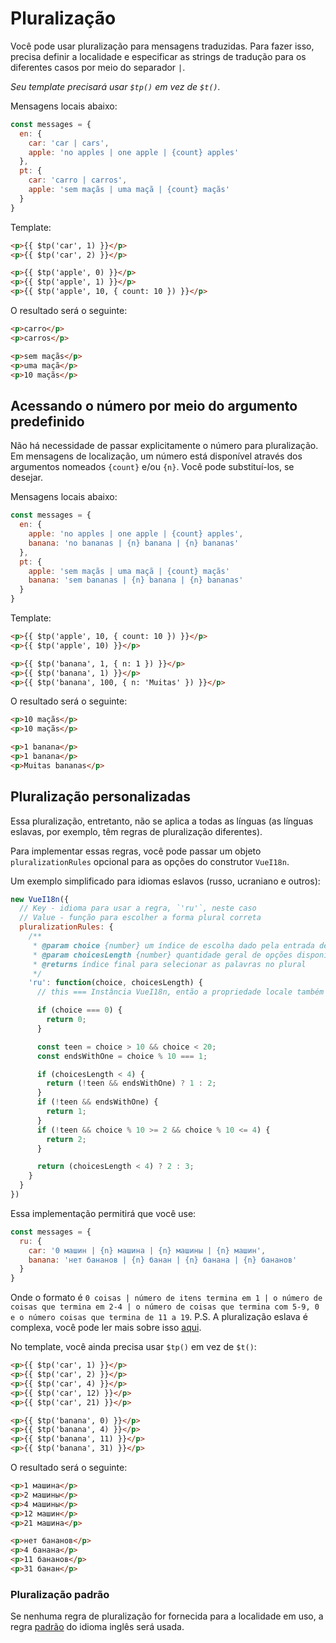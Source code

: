 # Pluralização

Você pode usar pluralização para mensagens traduzidas. Para fazer isso, precisa definir a localidade e especificar as strings de tradução para os diferentes casos por meio do separador `|`.

*Seu template precisará usar `$tp()` em vez de `$t()`.*

Mensagens locais abaixo:

```js
const messages = {
  en: {
    car: 'car | cars',
    apple: 'no apples | one apple | {count} apples'
  },
  pt: {
    car: 'carro | carros',
    apple: 'sem maçãs | uma maçã | {count} maçãs'
  }
}
```

Template:

```html
<p>{{ $tp('car', 1) }}</p>
<p>{{ $tp('car', 2) }}</p>

<p>{{ $tp('apple', 0) }}</p>
<p>{{ $tp('apple', 1) }}</p>
<p>{{ $tp('apple', 10, { count: 10 }) }}</p>
```

O resultado será o seguinte:

```html
<p>carro</p>
<p>carros</p>

<p>sem maçãs</p>
<p>uma maçã</p>
<p>10 maçãs</p>
```

## Acessando o número por meio do argumento predefinido

Não há necessidade de passar explicitamente o número para pluralização. Em mensagens de localização, um número está disponível através dos argumentos nomeados `{count}` e/ou `{n}`. Você pode substituí-los, se desejar.

Mensagens locais abaixo:

```js
const messages = {
  en: {
    apple: 'no apples | one apple | {count} apples',
    banana: 'no bananas | {n} banana | {n} bananas'
  },
  pt: {
    apple: 'sem maçãs | uma maçã | {count} maçãs'
    banana: 'sem bananas | {n} banana | {n} bananas'
  }
}
```

Template:

```html
<p>{{ $tp('apple', 10, { count: 10 }) }}</p>
<p>{{ $tp('apple', 10) }}</p>

<p>{{ $tp('banana', 1, { n: 1 }) }}</p>
<p>{{ $tp('banana', 1) }}</p>
<p>{{ $tp('banana', 100, { n: 'Muitas' }) }}</p>
```

O resultado será o seguinte:

```html
<p>10 maçãs</p>
<p>10 maçãs</p>

<p>1 banana</p>
<p>1 banana</p>
<p>Muitas bananas</p>
```

## Pluralização personalizadas

Essa pluralização, entretanto, não se aplica a todas as línguas (as línguas eslavas, por exemplo, têm regras de pluralização diferentes).

Para implementar essas regras, você pode passar um objeto `pluralizationRules` opcional para as opções do construtor `VueI18n`.

Um exemplo simplificado para idiomas eslavos (russo, ucraniano e outros):
```js
new VueI18n({
  // Key - idioma para usar a regra, `'ru'`, neste caso
  // Value - função para escolher a forma plural correta
  pluralizationRules: {
    /**
     * @param choice {number} um índice de escolha dado pela entrada de $tp: `$tp('path.to.rule', choiceIndex)`
     * @param choicesLength {number} quantidade geral de opções disponíveis
     * @returns índice final para selecionar as palavras no plural
     */
    'ru': function(choice, choicesLength) {
      // this === Instância VueI18n, então a propriedade locale também existe aqui

      if (choice === 0) {
        return 0;
      }

      const teen = choice > 10 && choice < 20;
      const endsWithOne = choice % 10 === 1;

      if (choicesLength < 4) {
        return (!teen && endsWithOne) ? 1 : 2;
      }
      if (!teen && endsWithOne) {
        return 1;
      }
      if (!teen && choice % 10 >= 2 && choice % 10 <= 4) {
        return 2;
      }

      return (choicesLength < 4) ? 2 : 3;
    }
  }
})
```

Essa implementação permitirá que você use:

```js
const messages = {
  ru: {
    car: '0 машин | {n} машина | {n} машины | {n} машин',
    banana: 'нет бананов | {n} банан | {n} банана | {n} бананов'
  }
}
```

Onde o formato é `0 coisas | número de itens termina em 1 | o número de coisas que termina em 2-4 | o número de coisas que termina com 5-9, 0 e o número coisas que termina de 11 a 19`.
P.S. A pluralização eslava é complexa, você pode ler mais sobre isso [aqui](http://www.russianlessons.net/lessons/lesson11_main.php).

No template, você ainda precisa usar `$tp()` em vez de `$t()`:

```html
<p>{{ $tp('car', 1) }}</p>
<p>{{ $tp('car', 2) }}</p>
<p>{{ $tp('car', 4) }}</p>
<p>{{ $tp('car', 12) }}</p>
<p>{{ $tp('car', 21) }}</p>

<p>{{ $tp('banana', 0) }}</p>
<p>{{ $tp('banana', 4) }}</p>
<p>{{ $tp('banana', 11) }}</p>
<p>{{ $tp('banana', 31) }}</p>
```

O resultado será o seguinte:

```html
<p>1 машина</p>
<p>2 машины</p>
<p>4 машины</p>
<p>12 машин</p>
<p>21 машина</p>

<p>нет бананов</p>
<p>4 банана</p>
<p>11 бананов</p>
<p>31 банан</p>
```

### Pluralização padrão

Se nenhuma regra de pluralização for fornecida para a localidade em uso, a regra [padrão](#pluralizacao) do idioma inglês será usada.
